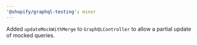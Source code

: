 ```yaml
---
'@shopify/graphql-testing': minor
---
```


Added `updateMockWithMerge` to `GraphQLController` to allow a partial update of mocked queries.
